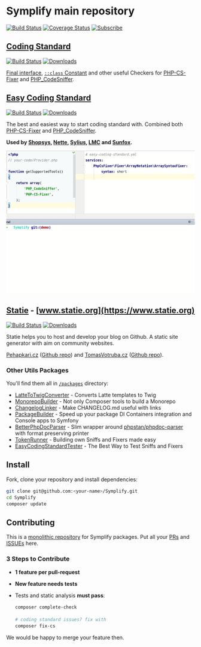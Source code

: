 # Symplify main repository

[![Build Status](https://img.shields.io/travis/Symplify/Symplify/master.svg?style=flat-square)](https://travis-ci.org/Symplify/Symplify)
[![Coverage Status](https://img.shields.io/coveralls/Symplify/Symplify/master.svg?style=flat-square)](https://coveralls.io/github/Symplify/Symplify?branch=master)
[![Subscribe](https://img.shields.io/badge/subscribe-to--releases-green.svg?style=flat-square)](https://libraries.io/packagist/symplify%2Fsymplify)

## [Coding Standard](https://github.com/Symplify/CodingStandard)

[![Build Status](https://img.shields.io/travis/Symplify/CodingStandard/master.svg?style=flat-square)](https://travis-ci.org/Symplify/CodingStandard)
[![Downloads](https://img.shields.io/packagist/dt/symplify/coding-standard.svg?style=flat-square)](https://packagist.org/packages/symplify/coding-standard)

[Final interface](http://ocramius.github.io/blog/when-to-declare-classes-final/), [`::class` Constant](https://www.tomasvotruba.cz/blog/2017/08/21/5-useful-rules-from-symplify-coding-standard/#3-class-constant-fixer) and other useful Checkers for [PHP-CS-Fixer](https://github.com/friendsofphp/php-cs-fixer) and [PHP_CodeSniffer](https://github.com/squizlabs/PHP_CodeSniffer).

## [Easy Coding Standard](https://github.com/Symplify/EasyCodingStandard)

[![Build Status](https://img.shields.io/travis/Symplify/EasyCodingStandard/master.svg?style=flat-square)](https://travis-ci.org/Symplify/EasyCodingStandard)
[![Downloads](https://img.shields.io/packagist/dt/symplify/easy-coding-standard.svg?style=flat-square)](https://packagist.org/packages/symplify/easy-coding-standard)

The best and easiest way to start coding standard with. Combined both [PHP-CS-Fixer](https://github.com/friendsofphp/php-cs-fixer) and [PHP_CodeSniffer](https://github.com/squizlabs/PHP_CodeSniffer).

**Used by [Shopsys](https://github.com/shopsys/coding-standards), [Nette](https://github.com/nette/coding-standard), [Sylius](https://github.com/SyliusLabs/CodingStandard), [LMC](https://github.com/lmc-eu/php-coding-standard) and [Sunfox](https://github.com/sunfoxcz/coding-standard).**

![ECS-Run](packages/EasyCodingStandard/docs/run-and-fix.gif)

## [Statie](https://github.com/Symplify/Statie) - [www.statie.org](https://www.statie.org)

[![Build Status](https://img.shields.io/travis/Symplify/Statie/master.svg?style=flat-square)](https://travis-ci.org/Symplify/Statie)
[![Downloads](https://img.shields.io/packagist/dt/Symplify/statie.svg?style=flat-square)](https://packagist.org/packages/Symplify/statie)

Statie helps you to host and develop your blog on Github.
A static site generator with aim on community websites.

[Pehapkari.cz](https://pehapkari.cz/) ([Github repo](https://github.com/pehapkari/pehapkari.cz)) and [TomasVotruba.cz](https://www.tomasvotruba.cz/) ([Github repo](https://github.com/tomasvotruba/tomasvotruba.cz)).

### Other Utils Packages

You'll find them all in [`/packages`](/packages) directory:

- [LatteToTwigConverter](https://github.com/Symplify/LatteToTwigConverter) - Converts Latte templates to Twig
- [MonorepoBuilder](https://github.com/Symplify/MonorepoBuilder) - Not only Composer tools to build a Monorepo
- [ChangelogLinker](https://github.com/Symplify/ChangelogLinker) - Make CHANGELOG.md useful with links
- [PackageBuilder](https://github.com/Symplify/PackageBuilder) - Speed up your package DI Containers integration and Console apps to Symfony
- [BetterPhpDocParser](https://github.com/Symplify/BetterPhpDocParser) - Slim wrapper around [phpstan/phpdoc-parser](https://github.com/phpstan/phpdoc-parser) with format preserving printer
- [TokenRunner](https://github.com/Symplify/TokenRunner) - Building own Sniffs and Fixers made easy
- [EasyCodingStandardTester](https://github.com/Symplify/EasyCodingStandardTester) - The Best Way to Test Sniffs and Fixers

## Install

Fork, clone your repository and install dependencies:

```bash
git clone git@github.com:<your-name>/Symplify.git
cd Symplify
composer update
```

## Contributing

This is a [monolithic repository](https://gomonorepo.org/) for Symplify packages. Put all your [PRs](https://github.com/Symplify/Symplify/pulls) and [ISSUEs](https://github.com/Symplify/Symplify/issues) here.

### 3 Steps to Contribute

- **1 feature per pull-request**
- **New feature needs tests**
- Tests and static analysis **must pass**:

    ```bash
    composer complete-check

    # coding standard issues? fix with
    composer fix-cs
    ```

We would be happy to merge your feature then.
